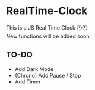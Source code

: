 # RealTime-Clock

This is a JS Real Time Clock 🕐🕐<br/>
New functions will be added soon

## TO-DO

- Add Dark Mode
- (Chrono) Add Pause / Stop
- Add Timer
